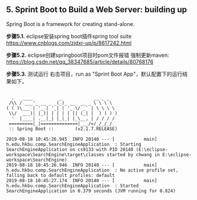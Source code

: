 ## 5. Sprint Boot to Build a Web Server: building up

Spring Boot is a framework for creating stand-alone. 


**步骤5.1.** eclipse安装spring boot插件spring tool suite
https://www.cnblogs.com/zjdxr-up/p/8617242.html

**步骤5.2.** eclipse创建springboot项目时pom文件报错
强制更新maven: https://blog.csdn.net/qq_38347685/article/details/80768176

**步骤5.3.** 测试运行
右击项目，run as "Sprint Boot App"，默认配置下的运行结果如下，

```

  .   ____          _            __ _ _
 /\\ / ___'_ __ _ _(_)_ __  __ _ \ \ \ \
( ( )\___ | '_ | '_| | '_ \/ _` | \ \ \ \
 \\/  ___)| |_)| | | | | || (_| |  ) ) ) )
  '  |____| .__|_| |_|_| |_\__, | / / / /
 =========|_|==============|___/=/_/_/_/
 :: Spring Boot ::        (v2.1.7.RELEASE)

2019-08-18 10:45:26.945  INFO 20140 --- [           main] h.edu.hkbu.comp.SearchEngineApplication  : Starting SearchEngineApplication on cs9133 with PID 20140 (E:\eclipse-workspace\SearchEngine\target\classes started by chwang in E:\eclipse-workspace\SearchEngine)
2019-08-18 10:45:26.946  INFO 20140 --- [           main] h.edu.hkbu.comp.SearchEngineApplication  : No active profile set, falling back to default profiles: default
2019-08-18 10:45:27.174  INFO 20140 --- [           main] h.edu.hkbu.comp.SearchEngineApplication  : Started SearchEngineApplication in 0.379 seconds (JVM running for 0.824)
```
